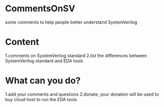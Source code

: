 # CommentsOnSV
some comments to help people better understand SystemVerilog

# Content
1.comments on SystemVerilog standard
2.list the differences between SystemVerilog standard and EDA tools

# What can you do?
1.add your comments and questions
2.donate, your donation will be used to buy cloud host to run the EDA tools
